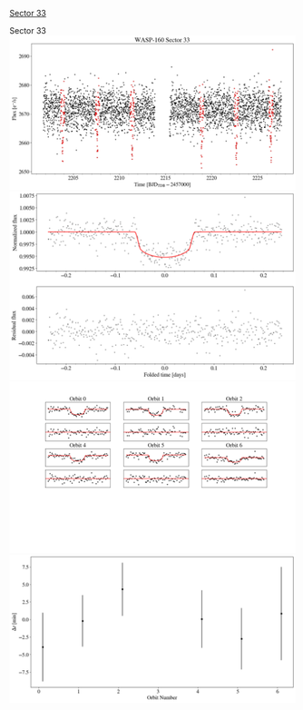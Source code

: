[Sector 33](#sector33)

<a name = "sector33"></a>
Sector 33
![alt text](/tt/WASP-160_Sector_33/WASP-160_Sector_33_a_TimeSeries.png)
![alt text](/tt/WASP-160_Sector_33/WASP-160_Sector_33_b_FoldedLightCurve.png)
![alt text](/tt/WASP-160_Sector_33/WASP-160_Sector_33_b_IndividualTransitsWithFit.png)
![alt text](/tt/WASP-160_Sector_33/WASP-160_Sector_33_c_TimingResiduals.png)

